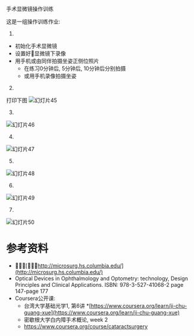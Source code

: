 <!--
.. title: 显微操作训练(4)
.. slug: microsurgery_4
.. date: 2018-7-04 0:30:00 UTC+08:00
.. tags: microsurgery
.. category: ophthalmology
.. link:
.. description:
.. type: text
-->

手术显微镜操作训练

这是一组操作训练作业:
<!-- TEASER_END -->

1.

* 初始化手术显微镜
* 设置好显微镜下录像
* 用手机或由同伴拍摄坐姿正侧位照片
    * 在练习0分钟后, 5分钟后, 10分钟后分别拍摄
    * 或用手机录像拍摄坐姿

2.
打印下图
![幻灯片45](https://i.loli.net/2018/07/04/5b3ba3f920315.jpeg)

3.
![幻灯片46](https://i.loli.net/2018/07/04/5b3ba4254ca37.jpeg)

4.
![幻灯片47](https://i.loli.net/2018/07/04/5b3ba4254ef66.jpeg)

5.
![幻灯片48](https://i.loli.net/2018/07/04/5b3ba4254c9e5.jpeg)

6.
![幻灯片49](https://i.loli.net/2018/07/04/5b3ba42545a5d.jpeg)

7.
![幻灯片50](https://i.loli.net/2018/07/04/5b3ba4254596c.jpeg)

# 参考资料
* [http://microsurg.hs.columbia.edu/](http://microsurg.hs.columbia.edu/)
* Optical Devices in Ophthalmology and Optometry: technology, Design Principles and Clinical Applications. ISBN: 978-3-527-41068-2 page 147-page 177
* Coursera公开课:
    * 台湾大学基础光学1,  第6讲
    *[https://www.coursera.org/learn/ji-chu-guang-xue](https://www.coursera.org/learn/ji-chu-guang-xue)
    * 密歇根大学白内障手术概论, week 2
    * [https://www.coursera.org/course/cataractsurgery
](https://www.coursera.org/course/cataractsurgery)
